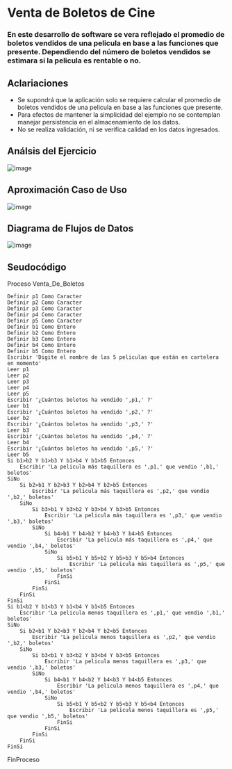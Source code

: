# Venta de Boletos de Cine
### En este desarrollo de software se vera reflejado el promedio de boletos vendidos de una pelicula en base a las funciones que presente. Dependiendo del número de boletos vendidos se estimara si la pelicula es rentable o no.
## Aclariaciones
* Se supondrá que la aplicación solo se requiere calcular el promedio de boletos vendidos de una pelicula en base a las funciones que presente.
* Para efectos de mantener la simplicidad del ejemplo no se contemplan manejar persistencia en el almacenamiento de los datos.
* No se realiza validación, ni se verifica calidad en los datos ingresados.

## Análsis del Ejercicio

![image](https://github.com/TonierRain/Ejercicio11.github.io/assets/132966400/ab4d43df-3cd8-499a-a859-8c323838377a)



## Aproximación Caso de Uso

![image](https://github.com/TonierRain/Ejercicio11.github.io/assets/132966400/e51cfdab-af54-4753-87d7-139e6f0497fd)



## Diagrama de Flujos de Datos
![image](https://github.com/TonierRain/Ejercicio11.github.io/assets/132966400/22a5a5fb-038b-4573-aae0-527a975831a1)




## Seudocódigo

Proceso Venta_De_Boletos

	Definir p1 Como Caracter
	Definir p2 Como Caracter
	Definir p3 Como Caracter
	Definir p4 Como Caracter
	Definir p5 Como Caracter
	Definir b1 Como Entero
	Definir b2 Como Entero
	Definir b3 Como Entero
	Definir b4 Como Entero
	Definir b5 Como Entero
	Escribir 'Digite el nombre de las 5 peliculas que están en cartelera en momento'
	Leer p1
	Leer p2
	Leer p3
	Leer p4
	Leer p5
	Escribir '¿Cuántos boletos ha vendido ',p1,' ?'
	Leer b1
	Escribir '¿Cuántos boletos ha vendido ',p2,' ?'
	Leer b2
	Escribir '¿Cuántos boletos ha vendido ',p3,' ?'
	Leer b3
	Escribir '¿Cuántos boletos ha vendido ',p4,' ?'
	Leer b4
	Escribir '¿Cuántos boletos ha vendido ',p5,' ?'
	Leer b5
	Si b1>b2 Y b1>b3 Y b1>b4 Y b1>b5 Entonces
		Escribir 'La pelicula más taquillera es ',p1,' que vendio ',b1,' boletos'
	SiNo
		Si b2>b1 Y b2>b3 Y b2>b4 Y b2>b5 Entonces
			Escribir 'La pelicula más taquillera es ',p2,' que vendio ',b2,' boletos'
		SiNo
			Si b3>b1 Y b3>b2 Y b3>b4 Y b3>b5 Entonces
				Escribir 'La pelicula más taquillera es ',p3,' que vendio ',b3,' boletos'
			SiNo
				Si b4>b1 Y b4>b2 Y b4>b3 Y b4>b5 Entonces
					Escribir 'La pelicula más taquillera es ',p4,' que vendio ',b4,' boletos'
				SiNo
					Si b5>b1 Y b5>b2 Y b5>b3 Y b5>b4 Entonces
						Escribir 'La pelicula más taquillera es ',p5,' que vendio ',b5,' boletos'
					FinSi
				FinSi
			FinSi
		FinSi
	FinSi
	Si b1<b2 Y b1<b3 Y b1<b4 Y b1<b5 Entonces
		Escribir 'La pelicula menos taquillera es ',p1,' que vendio ',b1,' boletos'
	SiNo
		Si b2<b1 Y b2<b3 Y b2<b4 Y b2<b5 Entonces
			Escribir 'La pelicula menos taquillera es ',p2,' que vendio ',b2,' boletos'
		SiNo
			Si b3<b1 Y b3<b2 Y b3<b4 Y b3<b5 Entonces
				Escribir 'La pelicula menos taquillera es ',p3,' que vendio ',b3,' boletos'
			SiNo
				Si b4<b1 Y b4<b2 Y b4<b3 Y b4<b5 Entonces
					Escribir 'La pelicula menos taquillera es ',p4,' que vendio ',b4,' boletos'
				SiNo
					Si b5<b1 Y b5<b2 Y b5<b3 Y b5<b4 Entonces
						Escribir 'La pelicula menos taquillera es ',p5,' que vendio ',b5,' boletos'
					FinSi
				FinSi
			FinSi
		FinSi
	FinSi
FinProceso



